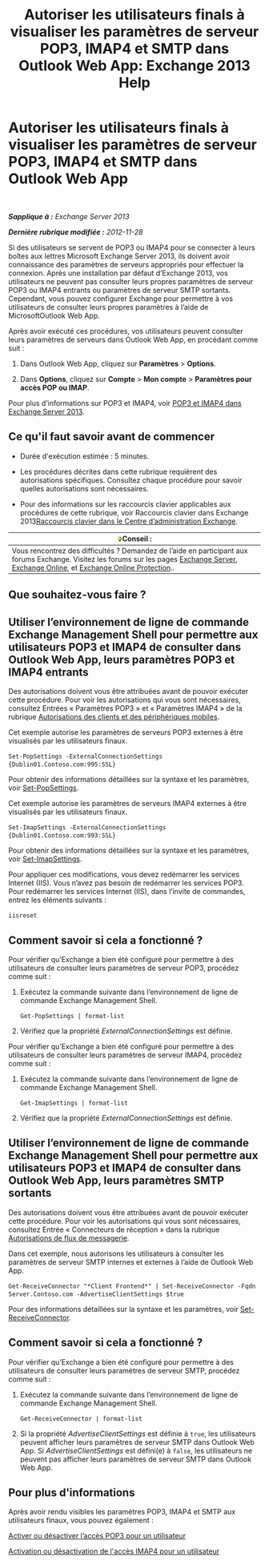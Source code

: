 ﻿---
title: 'Autoriser les utilisateurs finals à visualiser les paramètres de serveur POP3, IMAP4 et SMTP dans Outlook Web App: Exchange 2013 Help'
TOCTitle: Autoriser les utilisateurs finals à visualiser les paramètres de serveur POP3, IMAP4 et SMTP dans Outlook Web App
ms:assetid: bd22bf7e-3bf7-45e6-8790-919b780166f6
ms:mtpsurl: https://technet.microsoft.com/fr-fr/library/Gg298947(v=EXCHG.150)
ms:contentKeyID: 50555474
ms.date: 04/24/2018
mtps_version: v=EXCHG.150
ms.translationtype: HT
---

# Autoriser les utilisateurs finals à visualiser les paramètres de serveur POP3, IMAP4 et SMTP dans Outlook Web App

 

_**Sapplique à :** Exchange Server 2013_

_**Dernière rubrique modifiée :** 2012-11-28_

Si des utilisateurs se servent de POP3 ou IMAP4 pour se connecter à leurs boîtes aux lettres Microsoft Exchange Server 2013, ils doivent avoir connaissance des paramètres de serveurs appropriés pour effectuer la connexion. Après une installation par défaut d’Exchange 2013, vos utilisateurs ne peuvent pas consulter leurs propres paramètres de serveur POP3 ou IMAP4 entrants ou paramètres de serveur SMTP sortants. Cependant, vous pouvez configurer Exchange pour permettre à vos utilisateurs de consulter leurs propres paramètres à l’aide de MicrosoftOutlook Web App.

Après avoir exécuté ces procédures, vos utilisateurs peuvent consulter leurs paramètres de serveurs dans Outlook Web App, en procédant comme suit :

1.  Dans Outlook Web App, cliquez sur **Paramètres** \> **Options**.

2.  Dans **Options**, cliquez sur **Compte** \> **Mon compte** \> **Paramètres pour accès POP ou IMAP**.

Pour plus d’informations sur POP3 et IMAP4, voir [POP3 et IMAP4 dans Exchange Server 2013](pop3-and-imap4-in-exchange-server-2013-exchange-2013-help.md).

## Ce qu'il faut savoir avant de commencer

  - Durée d'exécution estimée : 5 minutes.

  - Les procédures décrites dans cette rubrique requièrent des autorisations spécifiques. Consultez chaque procédure pour savoir quelles autorisations sont nécessaires.

  - Pour des informations sur les raccourcis clavier applicables aux procédures de cette rubrique, voir Raccourcis clavier dans Exchange 2013[Raccourcis clavier dans le Centre d’administration Exchange](keyboard-shortcuts-in-the-exchange-admin-center-exchange-online-protection-help.md).

<table>
<thead>
<tr class="header">
<th><img src="images/Bb125224.tip(EXCHG.150).gif" title="Conseil" alt="Conseil" />Conseil :</th>
</tr>
</thead>
<tbody>
<tr class="odd">
<td>Vous rencontrez des difficultés ? Demandez de l’aide en participant aux forums Exchange. Visitez les forums sur les pages <a href="https://go.microsoft.com/fwlink/p/?linkid=60612">Exchange Server</a>, <a href="https://go.microsoft.com/fwlink/p/?linkid=267542">Exchange Online</a>, et <a href="https://go.microsoft.com/fwlink/p/?linkid=285351">Exchange Online Protection</a>..</td>
</tr>
</tbody>
</table>


## Que souhaitez-vous faire ?

## Utiliser l’environnement de ligne de commande Exchange Management Shell pour permettre aux utilisateurs POP3 et IMAP4 de consulter dans Outlook Web App, leurs paramètres POP3 et IMAP4 entrants

Des autorisations doivent vous être attribuées avant de pouvoir exécuter cette procédure. Pour voir les autorisations qui vous sont nécessaires, consultez Entrées « Paramètres POP3 » et « Paramètres IMAP4 » de la rubrique [Autorisations des clients et des périphériques mobiles](clients-and-mobile-devices-permissions-exchange-2013-help.md).

Cet exemple autorise les paramètres de serveurs POP3 externes à être visualisés par les utilisateurs finaux.

    Set-PopSettings -ExternalConnectionSettings {Dublin01.Contoso.com:995:SSL}

Pour obtenir des informations détaillées sur la syntaxe et les paramètres, voir [Set-PopSettings](https://technet.microsoft.com/fr-fr/library/aa997154\(v=exchg.150\)).

Cet exemple autorise les paramètres de serveurs IMAP4 externes à être visualisés par les utilisateurs finaux.

    Set-ImapSettings -ExternalConnectionSettings {Dublin01.Contoso.com:993:SSL}

Pour obtenir des informations détaillées sur la syntaxe et les paramètres, voir [Set-ImapSettings](https://technet.microsoft.com/fr-fr/library/aa998252\(v=exchg.150\)).

Pour appliquer ces modifications, vous devez redémarrer les services Internet (IIS). Vous n’avez pas besoin de redémarrer les services POP3. Pour redémarrer les services Internet (IIS), dans l’invite de commandes, entrez les éléments suivants :

    iisreset

## Comment savoir si cela a fonctionné ?

Pour vérifier qu’Exchange a bien été configuré pour permettre à des utilisateurs de consulter leurs paramètres de serveur POP3, procédez comme suit :

1.  Exécutez la commande suivante dans l’environnement de ligne de commande Exchange Management Shell.
    
        Get-PopSettings | format-list

2.  Vérifiez que la propriété *ExternalConnectionSettings* est définie.

Pour vérifier qu’Exchange a bien été configuré pour permettre à des utilisateurs de consulter leurs paramètres de serveur IMAP4, procédez comme suit :

1.  Exécutez la commande suivante dans l’environnement de ligne de commande Exchange Management Shell.
    
        Get-ImapSettings | format-list

2.  Vérifiez que la propriété *ExternalConnectionSettings* est définie.

## Utiliser l’environnement de ligne de commande Exchange Management Shell pour permettre aux utilisateurs POP3 et IMAP4 de consulter dans Outlook Web App, leurs paramètres SMTP sortants

Des autorisations doivent vous être attribuées avant de pouvoir exécuter cette procédure. Pour voir les autorisations qui vous sont nécessaires, consultez Entrée « Connecteurs de réception » dans la rubrique [Autorisations de flux de messagerie](mail-flow-permissions-exchange-2013-help.md).

Dans cet exemple, nous autorisons les utilisateurs à consulter les paramètres de serveur SMTP internes et externes à l’aide de Outlook Web App.

    Get-ReceiveConnector "*Client Frontend*" | Set-ReceiveConnector -Fqdn Server.Contoso.com -AdvertiseClientSettings $true 

Pour des informations détaillées sur la syntaxe et les paramètres, voir [Set-ReceiveConnector](https://technet.microsoft.com/fr-fr/library/bb125140\(v=exchg.150\)).

## Comment savoir si cela a fonctionné ?

Pour vérifier qu’Exchange a bien été configuré pour permettre à des utilisateurs de consulter leurs paramètres de serveur SMTP, procédez comme suit :

1.  Exécutez la commande suivante dans l’environnement de ligne de commande Exchange Management Shell.
    
        Get-ReceiveConnector | format-list

2.  Si la propriété *AdvertiseClientSettings* est définie à `true`, les utilisateurs peuvent afficher leurs paramètres de serveur SMTP dans Outlook Web App. Si *AdvertiseClientSettings* est défini(e) à `false`, les utilisateurs ne peuvent pas afficher leurs paramètres de serveur SMTP dans Outlook Web App.

## Pour plus d'informations

Après avoir rendu visibles les paramètres POP3, IMAP4 et SMTP aux utilisateurs finaux, vous pouvez également :

[Activer ou désactiver l’accès POP3 pour un utilisateur](enable-or-disable-pop3-access-for-a-user-exchange-2013-help.md)

[Activation ou désactivation de l'accès IMAP4 pour un utilisateur](enable-or-disable-imap4-access-for-a-user-exchange-2013-help.md)

